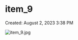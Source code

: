 # item_9

Created: August 2, 2023 3:38 PM

![item_9.jpg](item_9%20d3a2b03ac80c446b9c0cee51b3a92428/item_9.jpg)